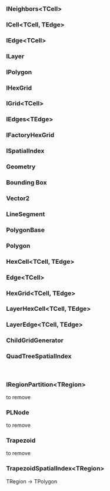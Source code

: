 ### INeighbors\<TCell>

### ICell\<TCell, TEdge>

### IEdge\<TCell>

### ILayer<T>

### IPolygon

### IHexGrid

### IGrid\<TCell>

### IEdges\<TEdge>

### IFactoryHexGrid<TGrid>

### ISpatialIndex<TPolygon>

### Geometry

### Bounding Box

### Vector2

### LineSegment

### PolygonBase

### Polygon

### HexCell<TCell, TEdge>

### Edge\<TCell>

### HexGrid<TCell, TEdge>

### LayerHexCell\<TCell, TEdge>

### LayerEdge\<TCell, TEdge>

### ChildGridGenerator

### QuadTreeSpatialIndex<TPolygon>
<br>

### IRegionPartition\<TRegion>
to remove

### PLNode
to remove

### Trapezoid
to remove

### TrapezoidSpatialIndex\<TRegion>
TRegion -> TPolygon